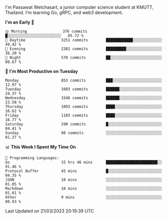 
I'm Passawat Wetchasart, a junior computer science student at KMUTT, Thailand. I'm learning Go, gRPC, and web3 development.



<!--START_SECTION:waka-->
**I'm an Early 🐤** 

```text
🌞 Morning                376 commits         █░░░░░░░░░░░░░░░░░░░░░░░░   05.72 % 
🌆 Daytime                3251 commits        ████████████░░░░░░░░░░░░░   49.42 % 
🌃 Evening                2381 commits        █████████░░░░░░░░░░░░░░░░   36.20 % 
🌙 Night                  570 commits         ██░░░░░░░░░░░░░░░░░░░░░░░   08.67 % 
```
📅 **I'm Most Productive on Tuesday** 

```text
Monday                   853 commits         ███░░░░░░░░░░░░░░░░░░░░░░   12.97 % 
Tuesday                  1603 commits        ██████░░░░░░░░░░░░░░░░░░░   24.37 % 
Wednesday                1546 commits        ██████░░░░░░░░░░░░░░░░░░░   23.50 % 
Thursday                 1093 commits        ████░░░░░░░░░░░░░░░░░░░░░   16.62 % 
Friday                   1103 commits        ████░░░░░░░░░░░░░░░░░░░░░   16.77 % 
Saturday                 290 commits         █░░░░░░░░░░░░░░░░░░░░░░░░   04.41 % 
Sunday                   90 commits          ░░░░░░░░░░░░░░░░░░░░░░░░░   01.37 % 
```


📊 **This Week I Spent My Time On** 

```text
💬 Programming Languages: 
Go                       15 hrs 46 mins      ███████████████████████░░   91.46 % 
Protocol Buffer          45 mins             █░░░░░░░░░░░░░░░░░░░░░░░░   04.35 % 
JSON                     10 mins             ░░░░░░░░░░░░░░░░░░░░░░░░░   01.05 % 
Markdown                 10 mins             ░░░░░░░░░░░░░░░░░░░░░░░░░   01.01 % 
Other                    9 mins              ░░░░░░░░░░░░░░░░░░░░░░░░░   00.93 % 
```


 Last Updated on 21/03/2023 20:19:39 UTC
<!--END_SECTION:waka-->

<!--
**markpassawat/markpassawat** is a ✨ _special_ ✨ repository because its `README.md` (this file) appears on your GitHub profile.

Here are some ideas to get you started:

- 🔭 I’m currently working on ...
- 🌱 I’m currently learning ...
- 👯 I’m looking to collaborate on ...
- 🤔 I’m looking for help with ...
- 💬 Ask me about ...
- 📫 How to reach me: ...
- 😄 Pronouns: He/Him
- ⚡ Fun fact: ...
-->
